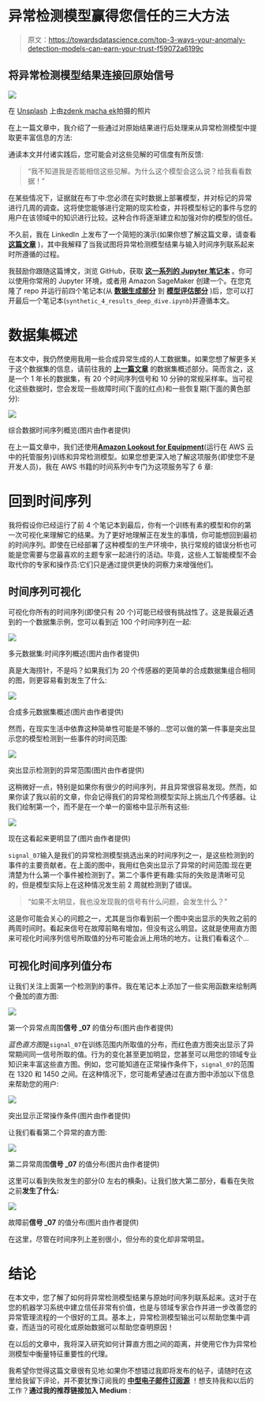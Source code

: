 # 异常检测模型赢得您信任的三大方法

> 原文：<https://towardsdatascience.com/top-3-ways-your-anomaly-detection-models-can-earn-your-trust-f59072a6199c>

## 将异常检测模型结果连接回原始信号

![](img/d7e1f69c503c6dff9d93f2d58055cd85.png)

在 [Unsplash](https://unsplash.com?utm_source=medium&utm_medium=referral) 上由[zdenk macha ek](https://unsplash.com/es/@zmachacek?utm_source=medium&utm_medium=referral)拍摄的照片

在上一篇文章中，我介绍了一些通过对原始结果进行后处理来从异常检测模型中提取更丰富信息的方法:

[](/your-anomaly-detection-model-is-smarter-than-you-think-c1cade5fcabe)  

通读本文并付诸实践后，您可能会对这些见解的可信度有所反馈:

> “我不知道我是否能相信这些见解。为什么这个模型会这么说？给我看看数据！”

在某些情况下，证据就在布丁中:您必须在实时数据上部署模型，并对标记的异常进行几周的调查。这将使您能够进行定期的现实检查，并将模型标记的事件与您的用户在该领域中的知识进行比较。这种合作将逐渐建立和加强对你的模型的信任。

不久前，我在 LinkedIn 上发布了一个简短的演示(如果你想了解这篇文章，请查看 [**这篇文章**](https://www.linkedin.com/posts/michaelhoarau_connecting-anomaly-detection-models-to-original-activity-6915209751555420161-2tWe?utm_source=linkedin_share&utm_medium=member_desktop_web) )，其中我解释了当我试图将异常检测模型结果与输入时间序列联系起来时所遵循的过程。

我鼓励你跟随这篇博文，浏览 GitHub，获取 [**这一系列的 Jupyter 笔记本**](https://github.com/michaelhoarau/smarter-anomaly-detection) 。你可以使用你常用的 Jupyter 环境，或者用 Amazon SageMaker 创建一个。在您克隆了 repo 并运行前四个笔记本(从 [**数据生成部分**](https://github.com/michaelhoarau/smarter-anomaly-detection/blob/main/notebooks/synthetic_0_data_generation.ipynb) 到 [**模型评估部分**](https://github.com/michaelhoarau/smarter-anomaly-detection/blob/main/notebooks/synthetic_3_model_evaluation.ipynb) )后，您可以打开最后一个笔记本(`synthetic_4_results_deep_dive.ipynb`)并遵循本文。

# 数据集概述

在本文中，我仍然使用我用一些合成异常生成的人工数据集。如果您想了解更多关于这个数据集的信息，请前往我的 [**上一篇文章**](/your-anomaly-detection-model-is-smarter-than-you-think-c1cade5fcabe) 的数据集概述部分。简而言之，这是一个 1 年长的数据集，有 20 个时间序列信号和 10 分钟的常规采样率。当可视化这些数据时，您会发现一些故障时间(下面的红点)和一些恢复期(下面的黄色部分):

![](img/db4109c4ce692ca1f640fd4304e830ef.png)

综合数据时间序列概览(图片由作者提供)

在上一篇文章中，我们还使用[**Amazon Lookout for Equipment**](https://aws.amazon.com/lookout-for-equipment/)(运行在 AWS 云中的托管服务)训练和异常检测模型。如果您想更深入地了解这项服务(即使您不是开发人员)，我在 AWS 书籍的时间系列中专门为这项服务写了 6 章:

[](https://www.amazon.com/Time-Analysis-AWS-forecasting-anomalies-ebook/dp/B09MMLLWDY)  

# 回到时间序列

我将假设你已经运行了前 4 个笔记本到最后，你有一个训练有素的模型和你的第一次可视化来理解它的结果。为了更好地理解正在发生的事情，你可能想回到最初的时间序列。即使在已经部署了这种模型的生产环境中，执行常规的错误分析也可能是您需要与您最喜欢的主题专家一起进行的活动。毕竟，这些人工智能模型不会取代你的专家和操作员:它们只是通过提供更快的洞察力来增强他们。

## 时间序列可视化

可视化你所有的时间序列(即使只有 20 个)可能已经很有挑战性了。这是我最近遇到的一个数据集示例，您可以看到近 100 个时间序列在一起:

![](img/4c5c29c1cc4a264ac051166ba4053344.png)

多元数据集:时间序列概述(图片由作者提供)

真是大海捞针，不是吗？如果我们为 20 个传感器的更简单的合成数据集组合相同的图，则更容易看到发生了什么:

![](img/c8e2d80c52fec9ddfe9d11ef65ed50e9.png)

合成多元数据集概述(图片由作者提供)

然而，在现实生活中依靠这种简单性可能是不够的…您可以做的第一件事是突出显示您的模型检测到一些事件的时间范围:

![](img/29477c734938b9af82aca317ab725ce1.png)

突出显示检测到的异常范围(图片由作者提供)

这稍微好一点，特别是如果你有很少的时间序列，并且异常很容易发现。然而，如果你读了我以前的文章，你会记得我们的异常检测模型实际上挑出几个传感器。让我们绘制第一个，而不是在一个单一的窗格中显示所有这些:

![](img/30e57901ade6335c04b4d914985eeb72.png)

现在这看起来更明显了(图片由作者提供)

`signal_07`输入是我们的异常检测模型挑选出来的时间序列之一，是这些检测到的事件的主要贡献者。在上面的图中，我用红色突出显示了异常的时间范围:现在更清楚为什么第一个事件被检测到了。第二个事件更有趣:实际的失败是清晰可见的，但是模型实际上在这种情况发生前 2 周就检测到了错误。

> “如果不太明显，我也没发现我的信号有什么问题，会发生什么？”

这是你可能会关心的问题之一，尤其是当你看到前一个图中突出显示的失败之前的两周时间时。看起来信号在故障前略有增加，但没有这么明显。这就是使用直方图来可视化时间序列信号所取值的分布可能会派上用场的地方。让我们看看这个…

## 可视化时间序列值分布

让我们关注上面第一个检测到的事件。我在笔记本上添加了一些实用函数来绘制两个叠加的直方图:

![](img/1e6364dff0e4d7ba8d8c043bc33116a2.png)

第一个异常点周围**信号 _07** 的值分布(图片由作者提供)

*蓝色直方图*是`signal_07`在训练范围内所取值的分布，而红色直方图突出显示了异常期间同一信号所取的值。行为的变化甚至更加明显，您甚至可以用您的领域专业知识来丰富这些直方图。例如，您可能知道在正常操作条件下，`signal_07`的范围在 1320 和 1450 之间。在这种情况下，您可能希望通过在直方图中添加以下信息来帮助您的用户:

![](img/e4486a9d99205ae1ecf88a550c52af6b.png)

突出显示正常操作条件(图片由作者提供)

让我们看看第二个异常的直方图:

![](img/6ae443afefa5579786573b30abf700eb.png)

第二异常周围**信号 _07** 的值分布(图片由作者提供)

这里可以看到失败发生的部分(0 左右的横条)。让我们放大第二部分，看看在失败之前**发生了什么:**

![](img/34e89fc46eafe4c3166c3faa8c078bd0.png)

故障前**信号 _07** 的值分布(图片由作者提供)

在这里，尽管在时间序列上差别很小，但分布的变化却非常明显。

# 结论

在本文中，您了解了如何将异常检测模型结果与原始时间序列联系起来。这对于在您的机器学习系统中建立信任非常有价值，也是与领域专家合作并进一步改善您的异常管理流程的一个很好的工具。基本上，异常检测模型输出可以帮助您集中调查，而适当的可视化或原始数据可以帮助您查明原因！

在以后的文章中，我将深入研究如何计算直方图之间的距离，并使用它作为异常检测模型中衡量特征重要性的代理。

我希望你觉得这篇文章很有见地:如果你不想错过我即将发布的帖子，请随时在这里给我留下评论，并不要犹豫订阅我的 [**中型电子邮件订阅源**](https://michoara.medium.com/subscribe) ！想支持我和以后的工作？**通过我的推荐链接加入 Medium** :

[](https://michoara.medium.com/membership) 
